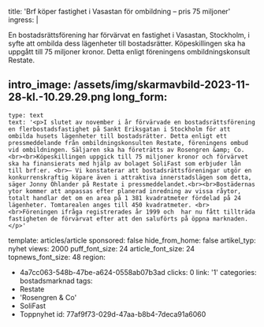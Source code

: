 title: 'Brf köper fastighet i Vasastan för ombildning – pris 75 miljoner'
ingress: |
  <p>En bostadsrättsförening har förvärvat en fastighet i Vasastan, Stockholm, i syfte att ombilda dess lägenheter till bostadsrätter. Köpeskillingen ska ha uppgått till 75 miljoner kronor. Detta enligt föreningens ombildningskonsult Restate.
  </p>
  
intro_image: /assets/img/skarmavbild-2023-11-28-kl.-10.29.29.png
long_form:
  -
    type: text
    text: '<p>I slutet av november i år förvärvade en bostadsrättsförening en flerbostadsfastighet på Sankt Eriksgatan i Stockholm för att ombilda husets lägenheter till bostadsrätter. Detta enligt ett pressmeddelande från ombildningskonsulten Restate, föreningens ombud vid ombildningen. Säljaren ska ha företrätts av Rosengren &amp; Co.<br><br>Köpeskillingen uppgick till 75 miljoner kronor och förvärvet ska ha finansierats med hjälp av bolaget SoliFast som erbjuder lån till brf:er. <br>– Vi konstaterar att bostadsrättsföreningar utgör en konkurrenskraftig köpare även i attraktiva innerstadslägen som detta, säger Jonny Öhlander på Restate i pressmeddelandet.<br><br>Bostädernas ytor kommer att anpassas efter planerad inredning av vissa råytor, totalt handlar det om en area på 1 381 kvadratmeter fördelad på 24 lägenheter. Tomtarealen anges till 450 kvadratmeter. <br><br>Föreningen ifråga registrerades år 1999 och  har nu fått tillträda fastigheten de förvärvat efter att den saluförts på öppna marknaden.</p>'
template: articles/article
sponsored: false
hide_from_home: false
artikel_typ: nyhet
views: 2000
puff_font_size: 24
article_font_size: 24
topnews_font_size: 48
region:
  - 4a7cc063-548b-47be-a624-0558ab07b3ad
clicks: 0
link: '1'
categories: bostadsmarknad
tags:
  - Restate
  - 'Rosengren & Co'
  - SoliFast
  - Toppnyhet
id: 77af9f73-029d-47aa-b8b4-7deca91a6060
